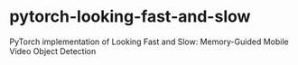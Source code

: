 # pytorch-looking-fast-and-slow
PyTorch implementation of Looking Fast and Slow: Memory-Guided Mobile Video Object Detection 
